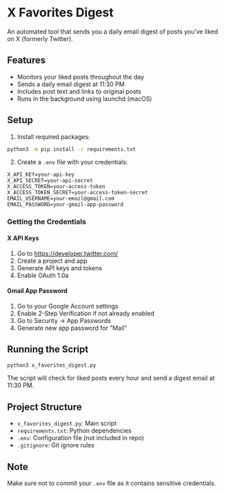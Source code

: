 # X Favorites Digest

An automated tool that sends you a daily email digest of posts you've liked on X (formerly Twitter).

## Features

- Monitors your liked posts throughout the day
- Sends a daily email digest at 11:30 PM
- Includes post text and links to original posts
- Runs in the background using launchd (macOS)

## Setup

1. Install required packages:
```bash
python3 -m pip install -r requirements.txt
```

2. Create a `.env` file with your credentials:
```
X_API_KEY=your-api-key
X_API_SECRET=your-api-secret
X_ACCESS_TOKEN=your-access-token
X_ACCESS_TOKEN_SECRET=your-access-token-secret
EMAIL_USERNAME=your-email@gmail.com
EMAIL_PASSWORD=your-gmail-app-password
```

### Getting the Credentials

#### X API Keys
1. Go to https://developer.twitter.com/
2. Create a project and app
3. Generate API keys and tokens
4. Enable OAuth 1.0a

#### Gmail App Password
1. Go to your Google Account settings
2. Enable 2-Step Verification if not already enabled
3. Go to Security → App Passwords
4. Generate new app password for "Mail"

## Running the Script

```bash
python3 x_favorites_digest.py
```

The script will check for liked posts every hour and send a digest email at 11:30 PM.

## Project Structure

- `x_favorites_digest.py`: Main script
- `requirements.txt`: Python dependencies
- `.env`: Configuration file (not included in repo)
- `.gitignore`: Git ignore rules

## Note

Make sure not to commit your `.env` file as it contains sensitive credentials.
